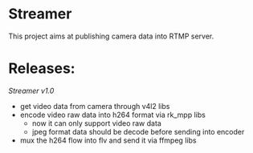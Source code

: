 # Streamer

This project aims at publishing camera data into RTMP server.

# Releases:
*Streamer v1.0*
- get video data from camera through v4l2 libs
- encode video raw data into h264 format via rk_mpp libs
  - now it can only support video raw data
  - jpeg format data should be decode before sending into encoder
- mux the h264 flow into flv and send it via ffmpeg libs

